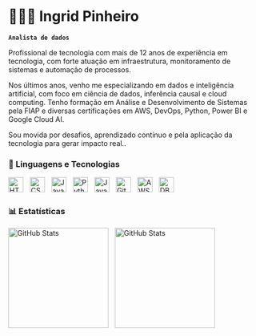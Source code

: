 # 👩🏻‍💻 Ingrid Pinheiro

**`Analista de dados`**

Profissional de tecnologia com mais de 12 anos de experiência em tecnologia, com forte atuação em infraestrutura, monitoramento de sistemas e automação de processos.

Nos últimos anos, venho me especializando em dados e inteligência artificial, com foco em ciência de dados, inferência causal e cloud computing. Tenho formação em Análise e Desenvolvimento de Sistemas pela FIAP e diversas certificações em AWS, DevOps, Python, Power BI e Google Cloud AI.

Sou movida por desafios, aprendizado contínuo e pela aplicação da tecnologia para gerar impacto real..


### 🤖 Linguagens e Tecnologias

<img 
    align="left" 
    alt="HTML"
    title="HTML" 
    width="30px" 
    style="padding-right: 10px;" 
    src="https://cdn.jsdelivr.net/gh/devicons/devicon@latest/icons/html5/html5-original.svg" 
/>
<img 
    align="left" 
    alt="CSS" 
    title="CSS"
    width="30px" 
    style="padding-right: 10px;" 
    src="https://cdn.jsdelivr.net/gh/devicons/devicon@latest/icons/css3/css3-original.svg" 
/>
<img 
    align="left" 
    alt="JavaScript" 
    title="JavaScript"
    width="30px" 
    style="padding-right: 10px;" 
    src="https://cdn.jsdelivr.net/gh/devicons/devicon@latest/icons/javascript/javascript-original.svg" 
/>
<img 
    align="left" 
    alt="Python" 
    title="Python"
    width="30px" 
    style="padding-right: 10px;" 
    src="https://cdn.jsdelivr.net/gh/devicons/devicon@latest/icons/python/python-original.svg" 
/>
<img     align="left" 
    alt="Java" 
    title="Java"
    width="30px" 
    style="padding-right: 10px;"
    src="https://cdn.jsdelivr.net/gh/devicons/devicon@latest/icons/java/java-original.svg" 
/>
          
<img 
    align="left" 
    alt="Git" 
    title="Git"
    width="30px" 
    style="padding-right: 10px;" 
    src="https://cdn.jsdelivr.net/gh/devicons/devicon@latest/icons/git/git-original.svg" 
/>
<img 
    align="left" 
    alt="AWS" 
    title="AWS"
    width="30px" 
    style="padding-right: 10px;"         src="https://cdn.jsdelivr.net/gh/devicons/devicon@latest/icons/amazonwebservices/amazonwebservices-original-wordmark.svg" 
/>
<img     
    align="left" 
    alt="DBeaver" 
    title="DBeaver"
    width="30px" 
    style="padding-right: 10px;"  src="https://cdn.jsdelivr.net/gh/devicons/devicon@latest/icons/dbeaver/dbeaver-original.svg" 
 />
                  

<br/>
<br/>

### 📊 Estatísticas

<p>
  <img 
    align="left" 
    alt="GitHub Stats" 
    height="200" 
    style="padding-right: 10px;" 
    src="https://github-readme-stats.vercel.app/api?username=IngridPin&show_icons=true&theme=tokyonight&include_all_commits=true&locale=pt-br" 
  />

<img 
      align="left" 
      alt="GitHub Stats" 
      height="200" 
      src="https://github-readme-stats.vercel.app/api/top-langs/?username=Ingridpin&theme=tokyonight&layout=compact&custom_title=Tecnologias&langs_count=9" 
  />

</p>

